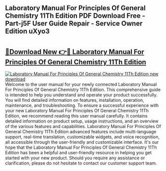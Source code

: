 ## Laboratory Manual For Principles Of General Chemistry 11Th Edition PDF Download Free - Part-j5F User Guide Repair - Service Owner Edition uXyo3

# <h2><a href="http://bc41290.oget.top/?id=Laboratory+Manual+For+Principles+Of+General+Chemistry+11Th+Edition">🔗Download New 👉🔴 Laboratory Manual For Principles Of General Chemistry 11Th Edition</a></h2>

[![Laboratory Manual For Principles Of General Chemistry 11Th Edition new download](https://i.imgur.com/5g1atiW.png)](http://bc41290.oget.top/?id=Laboratory+Manual+For+Principles+Of+General+Chemistry+11Th+Edition)
Welcome to the user manual for your newly connected Laboratory Manual For Principles Of General Chemistry 11Th Edition. This comprehensive guide is intended to help you understand and operate your product successfully. You will find detailed information on features, installation, operation, maintenance, and troubleshooting. To ensure a successful experience with your new Laboratory Manual For Principles Of General Chemistry 11Th Edition, we recommend reading this user manual carefully. It contains detailed information on product setup, usage instructions, and an overview of the various features and capabilities. Laboratory Manual For Principles Of General Chemistry 11Th Edition advanced features include multi-language support, real-time translation, customizable widgets, and voice recognition, all accessible through the user-friendly and customizable interface. It's our hope that the Laboratory Manual For Principles Of General Chemistry 11Th Edition has been a helpful and user-friendly resource in helping you get started with your new product. Should you require any assistance or clarification, please do not hesitate to contact our customer support team.
